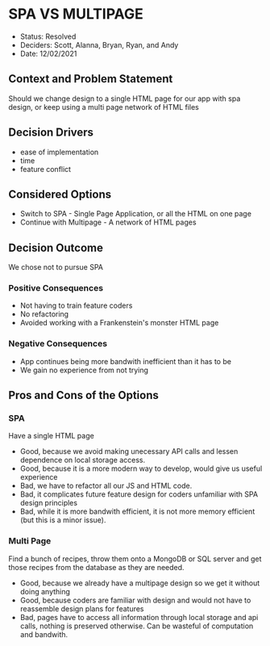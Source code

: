 # SPA VS MULTIPAGE

* Status: Resolved
* Deciders: Scott, Alanna, Bryan, Ryan, and Andy
* Date: 12/02/2021 

## Context and Problem Statement

Should we change design to a single HTML page for our app with spa design, or keep using a multi page network of HTML files

## Decision Drivers

* ease of implementation
* time
* feature conflict

## Considered Options

* Switch to SPA - Single Page Application, or all the HTML on one page
* Continue with Multipage - A network of HTML pages

## Decision Outcome

We chose not to pursue SPA

### Positive Consequences

* Not having to train feature coders
* No refactoring
* Avoided working with a Frankenstein's monster HTML page

### Negative Consequences

* App continues being more bandwith inefficient than it has to be
* We gain no experience from not trying

## Pros and Cons of the Options

### SPA

Have a single HTML page

* Good, because we avoid making unecessary API calls and lessen dependence on local storage access.
* Good, because it is a more modern way to develop, would give us useful experience
* Bad, we have to refactor all our JS and HTML code.
* Bad, it complicates future feature design for coders unfamiliar with SPA design principles
* Bad, while it is more bandwith efficient, it is not more memory efficient (but this is a minor issue).

### Multi Page

Find a bunch of recipes, throw them onto a MongoDB or SQL server and get those recipes from the database as they are needed.

* Good, because we already have a multipage design so we get it without doing anything
* Good, because coders are familiar with design and would not have to reassemble design plans for features
* Bad, pages have to access all information through local storage and api calls, nothing is preserved otherwise. Can be wasteful of computation and bandwith.
